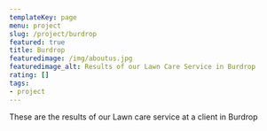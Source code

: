```yaml
---
templateKey: page
menu: project
slug: /project/burdrop
featured: true
title: Burdrop
featuredimage: /img/aboutus.jpg
featuredimage_alt: Results of our Lawn Care Service in Burdrop
rating: []
tags:
- project
---
```

These are the results of our Lawn care service at a client in Burdrop


